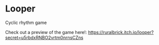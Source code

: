 # Looper
Cyclic rhythm game

Check out a preview of the game here!: https://ruralbrick.itch.io/looper?secret=u5rbdxRNBO2vrtm0nrnsCZns

